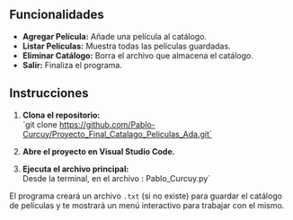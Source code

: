 ## Funcionalidades

- **Agregar Película:** Añade una película al catálogo.
- **Listar Películas:** Muestra todas las películas guardadas.
- **Eliminar Catálogo:** Borra el archivo que almacena el catálogo.
- **Salir:** Finaliza el programa.

## Instrucciones

1. **Clona el repositorio:**  
   `git clone https://github.com/Pablo-Curcuy/Proyecto_Final_Catalago_Peliculas_Ada.git´

2. **Abre el proyecto en Visual Studio Code.**

3. **Ejecuta el archivo principal:**  
   Desde la terminal, en el archivo : Pablo_Curcuy.py`

El programa creará un archivo `.txt` (si no existe) para guardar el catálogo de películas y te mostrará un menú interactivo para trabajar con el mismo.
